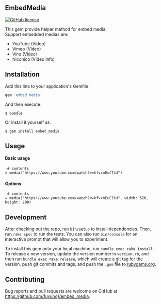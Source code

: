 EmbedMedia
----
[![GitHub license](https://img.shields.io/github/license/fuyuno/embed_media.svg?style=flat-square)](LICENSE)

This gem provide helper method for embed media.  
Support embedded medias are:

* YouTube (Video)
* Vimeo (Video)
* Vine (Video)
* Niconico (Video Info)

## Installation

Add this line to your application's Gemfile:

```ruby
gem 'embed_media'
```

And then execute:

    $ bundle

Or install it yourself as:

    $ gem install embed_media

## Usage

#### Basic usage
```haml
-# contents
= media("https://www.youtube.com/watch?v=kfvxmEuC7bU")
```

#### Options
```haml
-# contents
= media("https://www.youtube.com/watch?v=kfvxmEuC7bU", width: 520, height: 200)
```

## Development

After checking out the repo, run `bin/setup` to install dependencies. Then, run `rake spec` to run the tests. You can also run `bin/console` for an interactive prompt that will allow you to experiment.

To install this gem onto your local machine, run `bundle exec rake install`. To release a new version, update the version number in `version.rb`, and then run `bundle exec rake release`, which will create a git tag for the version, push git commits and tags, and push the `.gem` file to [rubygems.org](https://rubygems.org).

## Contributing

Bug reports and pull requests are welcome on GitHub at https://github.com/fuyuno]/embed_media.

